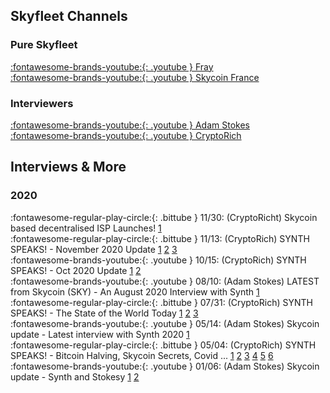 ## Skyfleet Channels

### Pure Skyfleet
[:fontawesome-brands-youtube:{: .youtube } Fray](https://www.youtube.com/channel/UC41FZquwlKSIVxgMhwJrsiw)<br>
[:fontawesome-brands-youtube:{: .youtube } Skycoin France](https://www.youtube.com/channel/UC4iZz4r_dTsYZJ89JKiY6Kg)<br>

### Interviewers
[:fontawesome-brands-youtube:{: .youtube } Adam Stokes](https://www.youtube.com/channel/UC_LynnVoF0RJV6BjNJW26Ig)<br>
[:fontawesome-brands-youtube:{: .youtube } CryptoRich](https://www.youtube.com/channel/UCNZb8eUomqPYgrdVeOn4eZA)<br>

## Interviews & More
### 2020

:fontawesome-regular-play-circle:{: .bittube } 11/30: (CryptoRicht) Skycoin based decentralised ISP Launches! [1](https://bittube.tv/post/581b3992-7ceb-4f5c-8108-f544f715203d)<br>
:fontawesome-regular-play-circle:{: .bittube }  11/13: (CryptoRich)  SYNTH SPEAKS! - November 2020 Update [1](https://bittube.tv/post/b5295cf5-f957-461c-b50c-2aa384ee3041) [2](https://bittube.tv/post/e9bf768d-a797-4ba3-9631-29c2fe43df5d) [3](https://bittube.tv/post/1bcf4d71-e43a-458f-9544-e3bfd01b0292)<br>
:fontawesome-brands-youtube:{: .youtube } 10/15: (CryptoRich) SYNTH SPEAKS! - Oct 2020 Update [1](https://www.youtube.com/watch?v=KlToUhn9-jM&feature=youtu.be) [2](https://www.youtube.com/watch?v=ag8Kty670zs&feature=youtu.be)<br>
:fontawesome-brands-youtube:{: .youtube } 08/10: (Adam Stokes) LATEST from Skycoin (SKY) - An August 2020 Interview with Synth [1](https://www.youtube.com/watch?v=anBn_PA3vJg&feature=youtu.be)<br>
:fontawesome-regular-play-circle:{: .bittube }  07/31: (CryptoRich)  SYNTH SPEAKS! - The State of the World Today [1](https://bittube.tv/post/efa25c21-e839-461c-a234-8903ddab5297) [2](https://bittube.tv/post/6c3c0265-8fff-4ebc-936b-15e4157cf4a2) [3](https://bittube.tv/post/615efc59-0fe7-4076-a27a-9e66ede10153)<br>
:fontawesome-brands-youtube:{: .youtube } 05/14: (Adam Stokes) Skycoin update - Latest interview with Synth 2020 [1](https://youtu.be/xFRH-6TyLXg)<br>
:fontawesome-regular-play-circle:{: .bittube } 05/04: (CryptoRich)  SYNTH SPEAKS! - Bitcoin Halving, Skycoin Secrets, Covid ... [1](https://bittube.tv/post/e65b095e-8199-4071-b625-336acf149ee6) [2](https://bittube.tv/post/cca1cee0-cc9b-47a2-bc38-3942b7bb6a70) [3](https://bittube.tv/post/a003ba75-4029-4b08-af23-c8f223e932ba) [4](https://bittube.tv/post/fd7436fb-0068-4f37-8418-2a4a46a3171e) [5](https://bittube.tv/post/b5640660-22e5-48f1-8f98-a678665ae293) [6](https://bittube.tv/post/2c6f52a0-51dd-4f54-be95-fd730db29752)<br>
:fontawesome-brands-youtube:{: .youtube } 01/06: (Adam Stokes) Skycoin update - Synth and Stokesy [1](https://www.youtube.com/watch?v=JADmYmmrw-8) [2](https://www.youtube.com/watch?v=Cxp9qHz7apU)<br>

